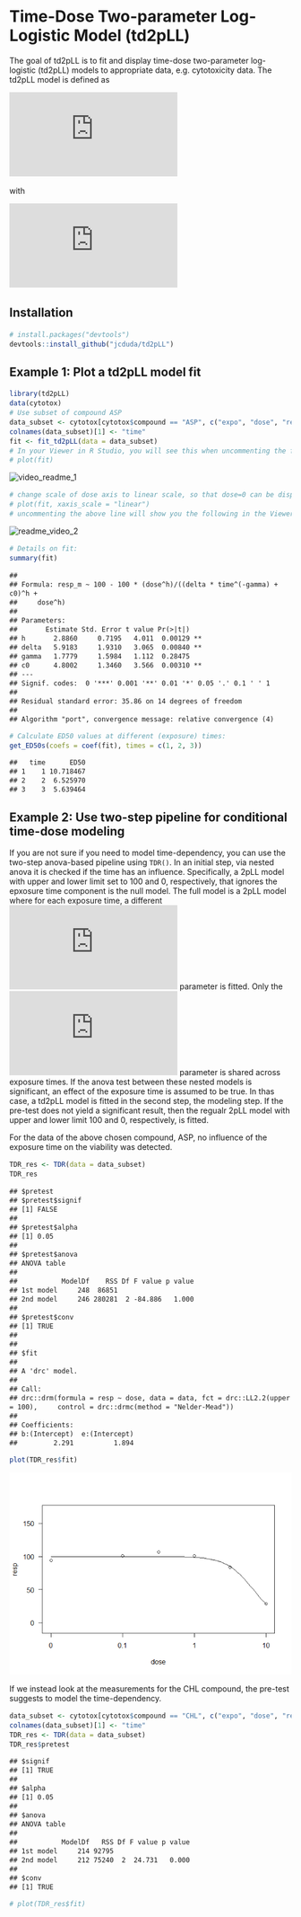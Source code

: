 Time-Dose Two-parameter Log-Logistic Model (td2pLL)
================

<!-- badges: start -->
<!-- badges: end -->

The goal of td2pLL is to fit and display time-dose two-parameter
log-logistic (td2pLL) models to appropriate data, e.g. cytotoxicity
data. The td2pLL model is defined as

![
f(t, d) = 100-100\\frac{d^h}{ED\_{50}(t)^h + d^h}
](https://latex.codecogs.com/png.latex?%0Af%28t%2C%20d%29%20%3D%20100-100%5Cfrac%7Bd%5Eh%7D%7BED_%7B50%7D%28t%29%5Eh%20%2B%20d%5Eh%7D%0A "
f(t, d) = 100-100\frac{d^h}{ED_{50}(t)^h + d^h}
")

with

![
ED\_{50} =\\Delta \\cdot t^{-\\gamma} + C\_0.
](https://latex.codecogs.com/png.latex?%0AED_%7B50%7D%20%3D%5CDelta%20%5Ccdot%20t%5E%7B-%5Cgamma%7D%20%2B%20C_0.%0A "
ED_{50} =\Delta \cdot t^{-\gamma} + C_0.
")

## Installation

``` r
# install.packages("devtools")
devtools::install_github("jcduda/td2pLL")
```

## Example 1: Plot a td2pLL model fit

``` r
library(td2pLL)
data(cytotox)
# Use subset of compound ASP
data_subset <- cytotox[cytotox$compound == "ASP", c("expo", "dose", "resp")]
colnames(data_subset)[1] <- "time"
fit <- fit_td2pLL(data = data_subset)
# In your Viewer in R Studio, you will see this when uncommenting the following line
# plot(fit)
```

![video\_readme\_1](https://user-images.githubusercontent.com/58949350/110949047-6d506e80-8342-11eb-9524-0d9cfa6ee36e.gif)

``` r
# change scale of dose axis to linear scale, so that dose=0 can be displayed: 
# plot(fit, xaxis_scale = "linear")
# uncommenting the above line will show you the following in the Viewer or R Studio
```

![readme\_video\_2](https://user-images.githubusercontent.com/58949350/110951749-b229d480-8345-11eb-9f47-39466e467da7.gif)

``` r
# Details on fit:
summary(fit)
```

    ## 
    ## Formula: resp_m ~ 100 - 100 * (dose^h)/((delta * time^(-gamma) + c0)^h + 
    ##     dose^h)
    ## 
    ## Parameters:
    ##       Estimate Std. Error t value Pr(>|t|)   
    ## h       2.8860     0.7195   4.011  0.00129 **
    ## delta   5.9183     1.9310   3.065  0.00840 **
    ## gamma   1.7779     1.5984   1.112  0.28475   
    ## c0      4.8002     1.3460   3.566  0.00310 **
    ## ---
    ## Signif. codes:  0 '***' 0.001 '**' 0.01 '*' 0.05 '.' 0.1 ' ' 1
    ## 
    ## Residual standard error: 35.86 on 14 degrees of freedom
    ## 
    ## Algorithm "port", convergence message: relative convergence (4)

``` r
# Calculate ED50 values at different (exposure) times:
get_ED50s(coefs = coef(fit), times = c(1, 2, 3))
```

    ##   time      ED50
    ## 1    1 10.718467
    ## 2    2  6.525970
    ## 3    3  5.639464

## Example 2: Use two-step pipeline for conditional time-dose modeling

If you are not sure if you need to model time-dependency, you can use
the two-step anova-based pipeline using `TDR()`. In an initial step, via
nested anova it is checked if the time has an influence. Specifically, a
2pLL model with upper and lower limit set to 100 and 0, respectively,
that ignores the epxosure time component is the null model. The full
model is a 2pLL model where for each exposure time, a different
![ED\_{50}](https://latex.codecogs.com/png.latex?ED_%7B50%7D "ED_{50}")
parameter is fitted. Only the
![h](https://latex.codecogs.com/png.latex?h "h") parameter is shared
across exposure times. If the anova test between these nested models is
significant, an effect of the exposure time is assumed to be true. In
thas case, a td2pLL model is fitted in the second step, the modeling
step. If the pre-test does not yield a significant result, then the
regualr 2pLL model with upper and lower limit 100 and 0, respectively,
is fitted.

For the data of the above chosen compound, ASP, no influence of the
exposure time on the viability was detected.

``` r
TDR_res <- TDR(data = data_subset)
TDR_res
```

    ## $pretest
    ## $pretest$signif
    ## [1] FALSE
    ## 
    ## $pretest$alpha
    ## [1] 0.05
    ## 
    ## $pretest$anova
    ## ANOVA table
    ## 
    ##           ModelDf    RSS Df F value p value
    ## 1st model     248  86851                   
    ## 2nd model     246 280281  2 -84.886   1.000
    ## 
    ## $pretest$conv
    ## [1] TRUE
    ## 
    ## 
    ## $fit
    ## 
    ## A 'drc' model.
    ## 
    ## Call:
    ## drc::drm(formula = resp ~ dose, data = data, fct = drc::LL2.2(upper = 100),     control = drc::drmc(method = "Nelder-Mead"))
    ## 
    ## Coefficients:
    ## b:(Intercept)  e:(Intercept)  
    ##         2.291          1.894

``` r
plot(TDR_res$fit)
```

![](README_files/figure-gfm/unnamed-chunk-2-1.png)<!-- -->

If we instead look at the measurements for the CHL compound, the
pre-test suggests to model the time-dependency.

``` r
data_subset <- cytotox[cytotox$compound == "CHL", c("expo", "dose", "resp")]
colnames(data_subset)[1] <- "time"
TDR_res <- TDR(data = data_subset)
TDR_res$pretest
```

    ## $signif
    ## [1] TRUE
    ## 
    ## $alpha
    ## [1] 0.05
    ## 
    ## $anova
    ## ANOVA table
    ## 
    ##           ModelDf   RSS Df F value p value
    ## 1st model     214 92795                   
    ## 2nd model     212 75240  2  24.731   0.000
    ## 
    ## $conv
    ## [1] TRUE

``` r
# plot(TDR_res$fit)
```
